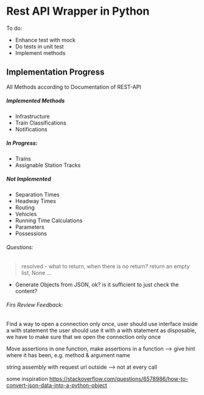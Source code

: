 # Rest API Wrapper in Python

To do: 
- Enhance test with mock
- Do tests in unit test
- Implement methods

## Implementation Progress
All Methods according to Documentation of REST-API 

##### Implemented Methods
* Infrastructure
* Train Classifications
* Notifications

##### In Progress:

* Trains
* Assignable Station Tracks


##### Not Implemented
* Separation Times
* Headway Times
* Routing
* Vehicles
* Running Time Calculations
* Parameters
* Possessions


###### Questions:
> resolved - what to return, when there is no return? return an empty list, None ...
* Generate Objects from JSON, ok? is it sufficient to just check the content?


###### Firs Review Feedback:

Find a way to open a connection only once, user should use interface inside a with statement
the user should use it with a with statement as disposable, we have to make sure that we open the connection only once

Move assertions in one function, 
make assertions in a function --> give hint where it has been, e.g. method & argument name

string assembly with request url outside --> not at every call

some inspiration
https://stackoverflow.com/questions/6578986/how-to-convert-json-data-into-a-python-object

